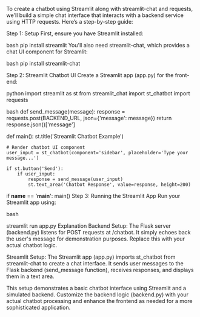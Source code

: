 To create a chatbot using Streamlit along with streamlit-chat and requests, we'll build a simple chat interface that interacts with a backend service using HTTP requests. Here’s a step-by-step guide:

Step 1: Setup
First, ensure you have Streamlit installed:

bash
pip install streamlit
You'll also need streamlit-chat, which provides a chat UI component for Streamlit:

bash
pip install streamlit-chat



Step 2: Streamlit Chatbot UI
Create a Streamlit app (app.py) for the front-end:

python
import streamlit as st
from streamlit_chat import st_chatbot
import requests


bash
def send_message(message):
    response = requests.post(BACKEND_URL, json={'message': message})
    return response.json()['message']

def main():
    st.title('Streamlit Chatbot Example')

    # Render chatbot UI component
    user_input = st_chatbot(component='sidebar', placeholder='Type your message...')
    
    if st.button('Send'):
        if user_input:
            response = send_message(user_input)
            st.text_area('Chatbot Response', value=response, height=200)

if __name__ == '__main__':
    main()
Step 3: Running the Streamlit App
Run your Streamlit app using:

bash

streamlit run app.py
Explanation
Backend Setup: The Flask server (backend.py) listens for POST requests at /chatbot. It simply echoes back the user's message for demonstration purposes. Replace this with your actual chatbot logic.

Streamlit Setup: The Streamlit app (app.py) imports st_chatbot from streamlit-chat to create a chat interface. It sends user messages to the Flask backend (send_message function), receives responses, and displays them in a text area.

This setup demonstrates a basic chatbot interface using Streamlit and a simulated backend. Customize the backend logic (backend.py) with your actual chatbot processing and enhance the frontend as needed for a more sophisticated application.






